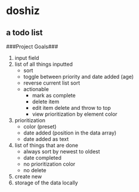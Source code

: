 doshiz
======

a todo list
--------

###Project Goals###

1.	input field
2.	list of all things inputted
	*	sort
	*	toggle between priority and date added (age)
	*	reverse current list sort
	*	actionable
		*	mark as complete
		*	delete item
		*	edit item delete and throw to top
		*	view prioritization by element color
3.	prioritization
	*	color (preset)
	*	date added (position in the data array)
	*	date added as text
4.	list of things that are done
	*	always sort by newest to oldest
	*	date completed
	*	no prioritization color
	*	no delete
5.	create new
6.	storage of the data locally

